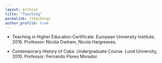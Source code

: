 ```yaml
---
layout: archive
title: "Teaching"
permalink: /teaching/
author_profile: true
---
```




- Teaching in Higher Education Certificate. European University Institute, 2016.
	Professor: Nicola Owtram, Nicola Hargreaves.

- Contemporary History of Cuba. Undergraduate Course. Lund University, 2010.
	Professor: Fernando Flores Morador.

